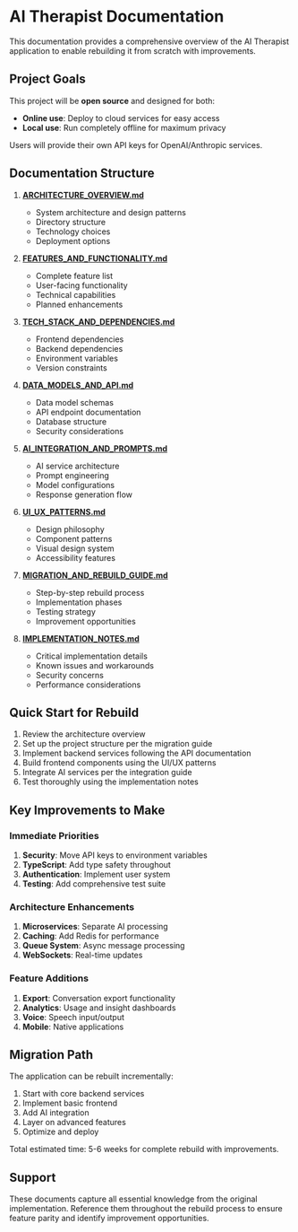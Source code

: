 # AI Therapist Documentation

This documentation provides a comprehensive overview of the AI Therapist application to enable rebuilding it from scratch with improvements.

## Project Goals

This project will be **open source** and designed for both:
- **Online use**: Deploy to cloud services for easy access
- **Local use**: Run completely offline for maximum privacy

Users will provide their own API keys for OpenAI/Anthropic services.

## Documentation Structure

1. **[ARCHITECTURE_OVERVIEW.md](./ARCHITECTURE_OVERVIEW.md)**
   - System architecture and design patterns
   - Directory structure
   - Technology choices
   - Deployment options

2. **[FEATURES_AND_FUNCTIONALITY.md](./FEATURES_AND_FUNCTIONALITY.md)**
   - Complete feature list
   - User-facing functionality
   - Technical capabilities
   - Planned enhancements

3. **[TECH_STACK_AND_DEPENDENCIES.md](./TECH_STACK_AND_DEPENDENCIES.md)**
   - Frontend dependencies
   - Backend dependencies
   - Environment variables
   - Version constraints

4. **[DATA_MODELS_AND_API.md](./DATA_MODELS_AND_API.md)**
   - Data model schemas
   - API endpoint documentation
   - Database structure
   - Security considerations

5. **[AI_INTEGRATION_AND_PROMPTS.md](./AI_INTEGRATION_AND_PROMPTS.md)**
   - AI service architecture
   - Prompt engineering
   - Model configurations
   - Response generation flow

6. **[UI_UX_PATTERNS.md](./UI_UX_PATTERNS.md)**
   - Design philosophy
   - Component patterns
   - Visual design system
   - Accessibility features

7. **[MIGRATION_AND_REBUILD_GUIDE.md](./MIGRATION_AND_REBUILD_GUIDE.md)**
   - Step-by-step rebuild process
   - Implementation phases
   - Testing strategy
   - Improvement opportunities

8. **[IMPLEMENTATION_NOTES.md](./IMPLEMENTATION_NOTES.md)**
   - Critical implementation details
   - Known issues and workarounds
   - Security concerns
   - Performance considerations

## Quick Start for Rebuild

1. Review the architecture overview
2. Set up the project structure per the migration guide
3. Implement backend services following the API documentation
4. Build frontend components using the UI/UX patterns
5. Integrate AI services per the integration guide
6. Test thoroughly using the implementation notes

## Key Improvements to Make

### Immediate Priorities
1. **Security**: Move API keys to environment variables
2. **TypeScript**: Add type safety throughout
3. **Authentication**: Implement user system
4. **Testing**: Add comprehensive test suite

### Architecture Enhancements
1. **Microservices**: Separate AI processing
2. **Caching**: Add Redis for performance
3. **Queue System**: Async message processing
4. **WebSockets**: Real-time updates

### Feature Additions
1. **Export**: Conversation export functionality
2. **Analytics**: Usage and insight dashboards
3. **Voice**: Speech input/output
4. **Mobile**: Native applications

## Migration Path

The application can be rebuilt incrementally:
1. Start with core backend services
2. Implement basic frontend
3. Add AI integration
4. Layer on advanced features
5. Optimize and deploy

Total estimated time: 5-6 weeks for complete rebuild with improvements.

## Support

These documents capture all essential knowledge from the original implementation. Reference them throughout the rebuild process to ensure feature parity and identify improvement opportunities.